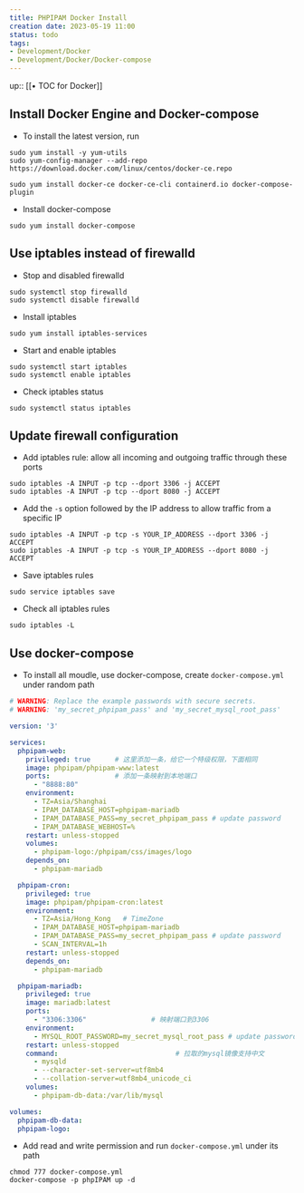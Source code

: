```yaml
---
title: PHPIPAM Docker Install
creation date: 2023-05-19 11:00 
status: todo
tags: 
- Development/Docker
- Development/Docker/Docker-compose
---
```

up:: [[• TOC for Docker]]

## Install Docker Engine and Docker-compose

- To install the latest version, run

```shell
sudo yum install -y yum-utils
sudo yum-config-manager --add-repo https://download.docker.com/linux/centos/docker-ce.repo

sudo yum install docker-ce docker-ce-cli containerd.io docker-compose-plugin
```

- Install docker-compose

```shell
sudo yum install docker-compose
```

## Use iptables instead of firewalld

- Stop and disabled firewalld

```shell
sudo systemctl stop firewalld
sudo systemctl disable firewalld
```

- Install iptables

```shell
sudo yum install iptables-services
```

- Start and enable iptables

```shell
sudo systemctl start iptables
sudo systemctl enable iptables
```

- Check iptables status

```shell
sudo systemctl status iptables
```

## Update firewall configuration

- Add iptables rule:  allow all incoming and outgoing traffic through these ports

```shell
sudo iptables -A INPUT -p tcp --dport 3306 -j ACCEPT
sudo iptables -A INPUT -p tcp --dport 8080 -j ACCEPT
```

- Add the `-s` option followed by the IP address to allow traffic from a specific IP

```shell
sudo iptables -A INPUT -p tcp -s YOUR_IP_ADDRESS --dport 3306 -j ACCEPT
sudo iptables -A INPUT -p tcp -s YOUR_IP_ADDRESS --dport 8080 -j ACCEPT
```

-  Save iptables rules

```shell
sudo service iptables save
```

- Check all iptables rules 

```shell
sudo iptables -L
```

## Use docker-compose

- To install all moudle, use docker-compose, create `docker-compose.yml ` under random path

```yml
# WARNING: Replace the example passwords with secure secrets.
# WARNING: 'my_secret_phpipam_pass' and 'my_secret_mysql_root_pass' 

version: '3'

services:
  phpipam-web:
    privileged: true      # 这里添加一条，给它一个特级权限，下面相同
    image: phpipam/phpipam-www:latest 
    ports:                # 添加一条映射到本地端口
      - "8888:80"  
    environment:
      - TZ=Asia/Shanghai
      - IPAM_DATABASE_HOST=phpipam-mariadb
      - IPAM_DATABASE_PASS=my_secret_phpipam_pass # update password
      - IPAM_DATABASE_WEBHOST=%
    restart: unless-stopped
    volumes:
      - phpipam-logo:/phpipam/css/images/logo
    depends_on:
      - phpipam-mariadb

  phpipam-cron:
    privileged: true 
    image: phpipam/phpipam-cron:latest
    environment:
      - TZ=Asia/Hong_Kong   # TimeZone
      - IPAM_DATABASE_HOST=phpipam-mariadb
      - IPAM_DATABASE_PASS=my_secret_phpipam_pass # update password
      - SCAN_INTERVAL=1h
    restart: unless-stopped
    depends_on:
      - phpipam-mariadb

  phpipam-mariadb:
    privileged: true
    image: mariadb:latest
    ports:
      - "3306:3306"                # 映射端口到3306
    environment:
      - MYSQL_ROOT_PASSWORD=my_secret_mysql_root_pass # update password
    restart: unless-stopped
    command:                             # 拉取的mysql镜像支持中文
      - mysqld
      - --character-set-server=utf8mb4
      - --collation-server=utf8mb4_unicode_ci
    volumes:
      - phpipam-db-data:/var/lib/mysql

volumes:
  phpipam-db-data:
  phpipam-logo:
```

- Add read and write permission and run `docker-compose.yml` under its path

```shell
chmod 777 docker-compose.yml
docker-compose -p phpIPAM up -d
```